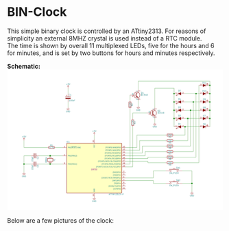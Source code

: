 # BIN-Clock

This simple binary clock is controlled by an ATtiny2313. For reasons of simplicity an external 8MHZ crystal is used instead of a RTC module.  
The time is shown by overall 11 multiplexed LEDs, five for the hours and 6 for minutes, and is set by two buttons for hours and minutes respectively.  

**Schematic:**  
![Schematic](/schematic/BIN-Clock.png)

Below are a few pictures of the clock:    
